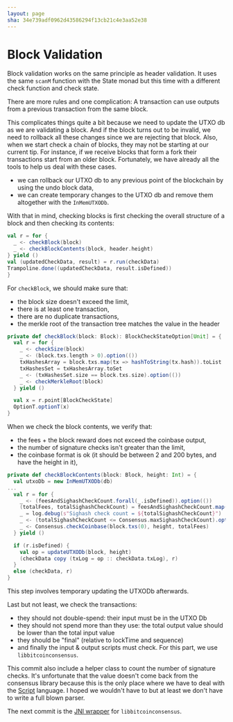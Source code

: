 ```yaml
---
layout: page
sha: 34e739adf0962d43586294f13cb21c4e3aa52e38
---
```


# Block Validation

Block validation works on the same principle as header validation. It uses the same `scanM` function
with the State monad but this time with a different check function and check state.

There are more rules and one complication: A transaction can use outputs from a previous transaction from the same block.

This complicates things quite a bit because we need to update the UTXO db as we are validating a block. And if the block
turns out to be invalid, we need to rollback all these changes since we are rejecting that block. Also, when we start
check a chain of blocks, they may not be starting at our current tip. For instance, if we receive blocks that form a fork
their transactions start from an older block. Fortunately, we have already all the tools to help us deal with these cases.

- we can rollback our UTXO db to any previous point of the blockchain by using the undo block data,
- we can create temporary changes to the UTXO db and remove them altogether with the `InMemUTXODb`.

With that in mind, checking blocks is first checking the overall structure of a block and then checking its contents:

```scala
val r = for {
  _ <- checkBlock(block)
  _ <- checkBlockContents(block, header.height)
} yield ()
val (updatedCheckData, result) = r.run(checkData)
Trampoline.done((updatedCheckData, result.isDefined))
}
```

For `checkBlock`, we should make sure that:

- the block size doesn't exceed the limit,
- there is at least one transaction,
- there are no duplicate transactions,
- the merkle root of the transaction tree matches the value in the header

```scala
private def checkBlock(block: Block): BlockCheckStateOption[Unit] = {
  val r = for {
    _ <- checkSize(block)
    _ <- (block.txs.length > 0).option(())
    txHashesArray = block.txs.map(tx => hashToString(tx.hash)).toList
    txHashesSet = txHashesArray.toSet
    _ <- (txHashesSet.size == block.txs.size).option(())
    _ <- checkMerkleRoot(block)
  } yield ()

  val x = r.point[BlockCheckState]
  OptionT.optionT(x)
}
```

When we check the block contents, we verify that:

- the fees + the block reward does not exceed the coinbase output,
- the number of signature checks isn't greater than the limit,
- the coinbase format is ok (it should be between 2 and 200 bytes, and have the height in it),

```scala
private def checkBlockContents(block: Block, height: Int) = {
  val utxoDb = new InMemUTXODb(db)
...
  val r = for {
    _ <- (feesAndSighashCheckCount.forall(_.isDefined)).option(())
    (totalFees, totalSighashCheckCount) = feesAndSighashCheckCount.map(_.get).reduceLeft { (a, b) => (a._1 + b._1, a._2 + b._2) }
    _ = log.debug(s"Sighash check count = ${totalSighashCheckCount}")
    _ <- (totalSighashCheckCount <= Consensus.maxSighashCheckCount).option(())
    _ <- Consensus.checkCoinbase(block.txs(0), height, totalFees)
  } yield ()

  if (r.isDefined) {
    val op = updateUTXODb(block, height)
    (checkData copy (txLog = op :: checkData.txLog), r)
  }
  else (checkData, r)
}
```

This step involves temporary updating the UTXODb afterwards.

Last but not least, we check the transactions:

- they should not double-spend: their input must be in the UTXO Db
- they should not spend more than they use: the total output value should be lower than the total input value
- they should be "final" (relative to lockTime and sequence)
- and finally the input & output scripts must check. For this part, we use `libbitcoinconsensus`.

This commit also include a helper class to count the number of signature checks. It's unfortunate that the value doesn't come
back from the consensus library because this is the only place where we have to deal with the [Script][1] language. I hoped
we wouldn't have to but at least we don't have to write a full blown parser.

[1]: https://en.bitcoin.it/wiki/Script

The next commit is the [JNI wrapper]({{site.baseurl}}/validation/jni.html) for `libbitcoinconsensus`.


